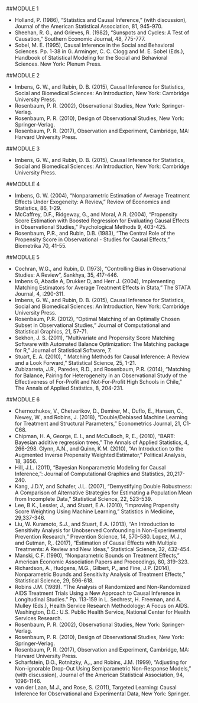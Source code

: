 ##MODULE 1

- Holland, P. (1986), “Statistics and Causal Inference,” (with discussion), Journal of the American Statistical Association, 81, 945-970.
- Sheehan, R. G., and Grieves, R. (1982), “Sunspots and Cycles: A Test of Causation,” Southern Economic Journal, 48, 775-777.
- Sobel, M. E. (1995), Causal Inference in the Social and Behavioral Sciences. Pp. 1-38 in G. Arminger, C. C. Clogg and M. E. Sobel (Eds.), Handbook of Statistical Modeling for the Social and Behavioral Sciences. New York: Plenum Press.

##MODULE 2

- Imbens, G. W., and Rubin, D. B. (2015), Causal Inference for Statistics, Social and Biomedical Sciences: An Introduction, New York: Cambridge University Press.
- Rosenbaum, P. R. (2002), Observational Studies, New York: Springer-Verlag.
- Rosenbaum, P. R. (2010), Design of Observational Studies, New York: Springer-Verlag.
- Rosenbaum, P. R. (2017), Observation and Experiment, Cambridge, MA: Harvard University Press.

##MODULE 3

- Imbens, G. W., and Rubin, D. B. (2015), Causal Inference for Statistics, Social and Biomedical Sciences: An Introduction, New York: Cambridge University Press.

##MODULE 4

- Imbens, G. W. (2004), “Nonparametric Estimation of Average Treatment Effects Under Exogeneity: A Review,” Review of Economics and Statistics, 86, 1-29.
- McCaffrey, D.F., Ridgeway, G., and Moral, A.R. (2004), “Propensity Score Estimation with Boosted Regression for Evaluating Causal Effects in Observational Studies,” Psychological Methods 9, 403-425.
- Rosenbaum, P.R., and Rubin, D.B. (1983), “The Central Role of the Propensity Score in Observational - Studies for Causal Effects,” Biometrika 70, 41-55.

##MODULE 5

- Cochran, W.G., and Rubin, D. (1973), “Controlling Bias in Observational Studies: A Review”, Sankhya, 35, 417-446.
- Imbens G, Abadie A, Drukker D, and Herr J. (2004), Implementing Matching Estimators for Average Treatment Effects in Stata,” The STATA Journal, 4, :290-311.
- Imbens, G. W., and Rubin, D. B. (2015), Causal Inference for Statistics, Social and Biomedical Sciences: An Introduction, New York: Cambridge University Press.
- Rosenbaum, P.R. (2012), “Optimal Matching of an Optimally Chosen Subset in Observational Studies,” Journal of Computational and Statistical Graphics, 21, 57-71.
- Sekhon, J. S. (2011), “Multivariate and Propensity Score Matching Software with Automated Balance Optimization: The Matching package for R,” Journal of Statistical Software, 7.
- Stuart, E. A. (2010), “ Matching Methods for Causal Inference: A Review and a Look Forward,” Statistical Science, 25, 1-21.
- Zubizarreta, J.R., Paredes, R.D., and Rosenbaum, P.R. (2014), “Matching for Balance, Pairing for Heterogeneity in an Observational Study of the Effectiveness of For-Profit and Not-For-Profit High Schools in Chile,” The Annals of Applied Statistics, 8, 204-231.

##MODULE 6

- Chernozhukov, V., Chetverikov, D., Demirer, M., Duflo, E., Hansen, C., Newey, W., and Robins, J. (2018), “Double/Debiased Machine Learning for Treatment and Structural Parameters,” Econometrics Journal, 21, C1-C68.
- Chipman, H. A, George, E. I., and McCulloch, R, E., (2010), “BART: Bayesian additive regression trees,” The Annals of Applied Statistics, 4, 266-298.
Glynn, A.N., and Quinn, K.M. (2010), “An Introduction to the Augmented Inverse Propensity Weighted Estimator,” Political Analysis, 18, 3656.
- Hill, J.L. (2011), “Bayesian Nonparametric Modeling for Causal Inference,”: Journal of Computational Graphics and Statistics, 20,217-240.
- Kang, J.D.Y, and Schafer, J.L. (2007), “Demystifying Double Robustness: A Comparison of Alternative Strategies for Estimating a Population Mean from Incomplete Data,” Statistical Science, 22, 523-539.
- Lee, B.K., Lessler, J., and Stuart, E.A. (2010), “Improving Propensity Score Weighting Using Machine Learning,” Statistics in Medicine, 29,337-346.
- Liu, W. Kuramoto, S.J., and Stuart, E.A. (2013), “An Introduction to Sensitivity Analysis for Unobserved Confounding in Non-Experimental Prevention Research,” Prevention Science, 14, 570-580.
Lopez, M.J., and Gutman, R,. (2017), “Estimation of Causal Effects with Multiple Treatments: A Review and New Ideas,” Statistical Science, 32, 432-454.
- Manski, C.F. (1990), “Nonparametric Bounds on Treatment Effects,” American Economic Association Papers and Proceedings, 80, 319-323.
- Richardson, A., Hudgens, M.G., Gilbert, P., and Fine, J.P. (2014), Nonparametric Bounds and Sensitivity Analysis of Treatment Effects,” Statistical Science, 29, 596-618.
- Robins J.M. (1989). “The Analysis of Randomized and Non-Randomized AIDS Treatment Trials Using a New Approach to Causal Inference in Longitudinal Studies.” Pp. 113-159 in L. Sechrest, H. Freeman, and A. Mulley (Eds.), Health Service Research Methodology: A Focus on AIDS. Washington, D.C.: U.S. Public Health Service, National Center for Health Services Research.
- Rosenbaum, P. R. (2002), Observational Studies, New York: Springer-Verlag.
- Rosenbaum, P. R. (2010), Design of Observational Studies, New York: Springer-Verlag.
- Rosenbaum, P. R. (2017), Observation and Experiment, Cambridge, MA: Harvard University Press.
- Scharfstein, D.O., Rotnitzky, A,., and Robins, J.M. (1999), “Adjusting for Non-ignorable Drop-Out Using Semiparametric Non-Response Models,” (with discussion), Journal of the American Statistical Association, 94, 1096-1146.
- van der Laan, M.J., and Rose, S. (2011), Targeted Learning: Causal Inference for Observational and Experimental Data, New York: Springer.